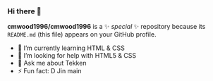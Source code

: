 ### Hi there 👋


**cmwood1996/cmwood1996** is a ✨ _special_ ✨ repository because its `README.md` (this file) appears on your GitHub profile.


- 🌱 I’m currently learning HTML & CSS
- 🤔 I’m looking for help with HTML5 & CSS
- 💬 Ask me about Tekken
- ⚡ Fun fact: D Jin main


